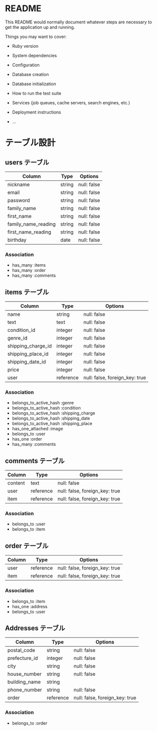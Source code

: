 # README

This README would normally document whatever steps are necessary to get the
application up and running.

Things you may want to cover:

* Ruby version

* System dependencies

* Configuration

* Database creation

* Database initialization

* How to run the test suite

* Services (job queues, cache servers, search engines, etc.)

* Deployment instructions

* ...

# テーブル設計

## users テーブル
| Column              | Type   | Options      |
| ------------------- | ------ |------------- |
| nickname            | string | null: false  |
| email               | string | null: false  |
| password            | string | null: false  |
| family_name         | string | null: false  |
| first_name          | string | null: false  |
| family_name_reading | string | null: false  |
| first_name_reading  | string | null: false  |
| birthday            | date   | null: false  |

### Association
- has_many :items
- has_many :order
- has_many :comments

## items テーブル                  
| Column             | Type      | Options                        |
| ------------------ | --------- | ------------------------------ |
| name               | string    | null: false                    |
| text               | text      | null: false                    |
| condition_id       | integer   | null: false                    |
| genre_id           | integer   | null: false                    |
| shipping_charge_id | integer   | null: false                    |
| shipping_place_id  | integer   | null: false                    |
| shipping_date_id   | integer   | null: false                    |
| price              | integer   | null: false                    |
| user               | reference | null: false, foreign_key: true |

### Association
- belongs_to_active_hash :genre
- belongs_to_active_hash :condition
- belongs_to_active_hash :shipping_charge
- belongs_to_active_hash :shipping_date
- belongs_to_active_hash :shipping_place
- has_one_attached :image
- belongs_to :user
- has_one    :order
- has_many   :comments

## comments テーブル
| Column       | Type      | Options                        |
| ------------ | --------- | ------------------------------ |
| content      | text      | null: false                    |
| user         | reference | null: false, foreign_key: true |
| item         | reference | null: false, foreign_key: true |

### Association
- belongs_to :user
- belongs_to :item

## order テーブル
| Column       | Type      | Options                        |
| ------------ | --------- | ------------------------------ |
| user         | reference | null: false, foreign_key: true |
| item         | reference | null: false, foreign_key: true |

### Association
- belongs_to :item
- has_one    :address
- belongs_to :user

## Addresses テーブル
| Column           | Type      | Options                        |
| ---------------- | --------- | ------------------------------ |
| postal_code      | string    | null: false                    |
| prefecture_id    | integer   | null: false                    |
| city             | string    | null: false                    |
| house_number     | string    | null: false                    |
| building_name    | string    |                                |
| phone_number     | string    | null: false                    |
| order            | reference | null: false, foreign_key: true |

### Association
- belongs_to :order